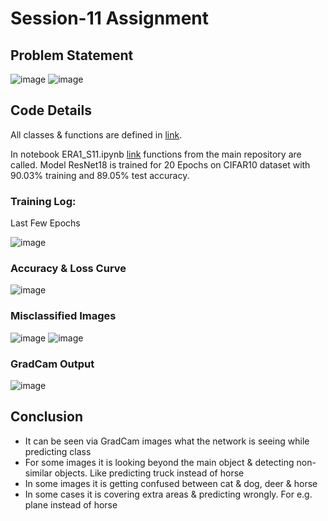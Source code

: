 # Session-11 Assignment

## Problem Statement

![image](https://github.com/MPGarg/ERA1_Session11/assets/120099863/e582adf3-906d-4987-8f23-d40a91531c46)
![image](https://github.com/MPGarg/ERA1_Session11/assets/120099863/8136af9f-c1ad-46a7-be32-e9adcbaaca3f)

## Code Details

All classes & functions are defined in [link](https://github.com/MPGarg/ERA1_main_repo). 

In notebook ERA1_S11.ipynb [link](ERA1_S11.ipynb) functions from the main repository are called. Model ResNet18 is trained for 20 Epochs on CIFAR10 dataset with 90.03% training and 89.05% test accuracy.

### Training Log:

Last Few Epochs

![image](https://github.com/MPGarg/ERA1_Session11/assets/120099863/5129ec82-ee63-442e-b6ff-837b585ac3a0)

### Accuracy & Loss Curve

![image](https://github.com/MPGarg/ERA1_Session11/assets/120099863/51163758-1d12-4bbc-bc51-076b11ee9b99)

### Misclassified Images

![image](https://github.com/MPGarg/ERA1_Session11/assets/120099863/ac22f47b-80b9-4064-8819-ff5b843ae4bf)
![image](https://github.com/MPGarg/ERA1_Session11/assets/120099863/7dc11561-ebbd-44eb-9e98-09c9796ff7ca)

### GradCam Output

![image](https://github.com/MPGarg/ERA1_Session11/assets/120099863/8f4fa336-f209-4f2d-a378-f3aa3cc04716)

## Conclusion

* It can be seen via GradCam images what the network is seeing while predicting class
* For some images it is looking beyond the main object & detecting non-similar objects. Like predicting truck instead of horse
* In some images it is getting confused between cat & dog, deer & horse
* In some cases it is covering extra areas & predicting wrongly. For e.g. plane instead of horse

